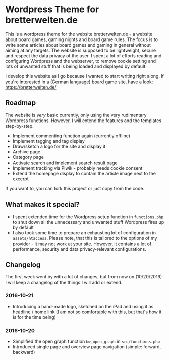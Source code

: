 # Wordpress Theme for bretterwelten.de

This is a wordpress theme for the website bretterwelten.de - a website about board games, gaming nights and board game rules. The focus is to write some articles about board games and gaming in general without aiming at any targets. The website is supposed to be lightweight, secure and respect the data privacy of the user. I spent a lot of efforts reading and configuring Wordpress and the webserver, to remove cookie setting and lots of unwanted stuff that is being loaded and displayed by default.

I develop this website as I go because I wanted to start writing right along. If you're interested in a (German language) board game site, have a look: https://bretterwelten.de/

## Roadmap

The website is *very* basic currently, only using the very rudimentary Wordpress functions. However, I will extend the features and the templates step-by-step.

* Implement commenting function again (currently offline)
* Implement tagging and tag display
* Draw/sketch a logo for the site and display it
* Archive page
* Category page
* Activate search and implement search result page
* Implement tracking via Piwik - probably needs cookie consent
* Extend the homepage display to contain the article image next to the excerpt

If you want to, you can fork this project or just copy from the code.

## What makes it special?

* I spent extended time for the Wordpress setup function in ```functions.php``` to shut down all the unnecessary and unwanted stuff Wordpress fires up by default
* I also took some time to prepare an exhausting lot of configuration in ```assets/htaccess```. Please note, that this is tailored to the options of my provider - it may not work at your site. However, it contains a lot of performance, security and data privacy-relevant configurations.

## Changelog

The first week went by with a lot of changes, but from now on (10/20/2016) I will keep a changelog of the things I will add or extend.

### 2016-10-21

* Introducing a hand-made logo, sketched on the iPad and using it as headline / home link (I am not so comfortable with this, but that's how it is for the time being)

### 2016-10-20

* Simplified the open graph function ```bw_open_graph``` in ```src/functions.php```
* Introduced single page and overview page navigation (simple: forward, backward)
